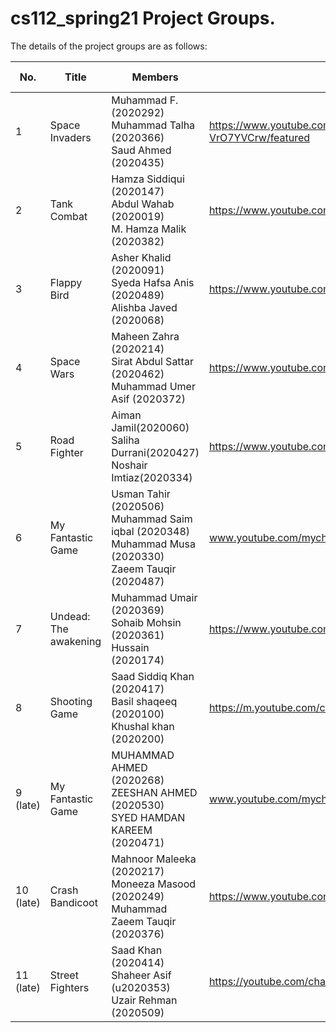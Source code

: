 # cs112_spring21 Project Groups.

The details of the project groups are as follows:

| No. | Title | Members | Channel |	Doc status |
| --- | ----------- | ----------- | ----------- | ----------- |
| 1   | Space Invaders | Muhammad F. (2020292)<br>Muhammad Talha (2020366)<br>Saud Ahmed (2020435) | https://www.youtube.com/channel/UCzWjHmN3_iD4x-VrO7YVCrw/featured | Submitted |
| 2   | Tank Combat | Hamza Siddiqui (2020147)<br>Abdul Wahab (2020019)<br>M. Hamza Malik (2020382) | https://www.youtube.com/channel/UCnM49ZcAZ-VtHHSlaLIwuHQ | Submitted |
| 3   | Flappy Bird | Asher Khalid (2020091) <br>Syeda Hafsa Anis (2020489) <br>Alishba Javed (2020068) | https://www.youtube.com/channel/UCARGZYmBl9bS3ZiMvhKX0-Q | Submitted |
| 4   | Space Wars | Maheen Zahra (2020214) <br>Sirat Abdul Sattar (2020462) <br>Muhammad Umer Asif (2020372) | https://www.youtube.com/channel/UCCkMmbGfoc_HYb3hoeI1BfA  | Submitted |
| 5   | Road Fighter | Aiman Jamil(2020060) <br>Saliha Durrani(2020427) <br>Noshair Imtiaz(2020334) | https://www.youtube.com/channel/UCdv0vzLLPiqucfth8jJ2ETQ | Submitted |
| 6   | My Fantastic Game | Usman Tahir (2020506) <br>Muhammad Saim iqbal (2020348) <br>Muhammad Musa (2020330) <br>Zaeem Tauqir (2020487)| www.youtube.com/mychannel | Submitted <br> (late +2) |
| 7   | Undead: The awakening | Muhammad Umair (2020369)<br>Sohaib Mohsin (2020361)<br>Hussain (2020174) | https://www.youtube.com/channel/UCbaHng3QacOvyvw8ymzrT8A | Submitted |
| 8   | Shooting Game | Saad Siddiq Khan (2020417)<br>Basil shaqeeq (2020100)<br>Khushal khan (2020200) | https://m.youtube.com/channel/UC7_ObGqbDauMuew8UwJmm4w | Submitted |
| 9 (late)   | My Fantastic Game | MUHAMMAD AHMED (2020268)<br>ZEESHAN AHMED (2020530)<br>SYED HAMDAN KAREEM (2020471) | www.youtube.com/mychannel | Missing |
| 10 (late)  | Crash Bandicoot | Mahnoor Maleeka (2020217)<br>Moneeza Masood (2020249)<br>Muhammad Zaeem Tauqir (2020376) | https://www.youtube.com/channel/UCMV4VW6exFuX8MJ1s5H8mDg | Submitted |
| 11 (late)  | Street Fighters | Saad Khan (2020414)<br>Shaheer Asif (u2020353)<br>Uzair Rehman (2020509) | https://youtube.com/channel/UCpi_s5lPdNY7mCd2sV2tMyg | Submitted |
